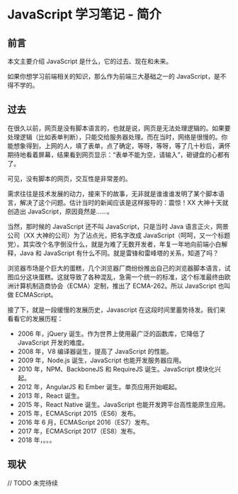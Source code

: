 # JavaScript 学习笔记 - 简介

## 前言

本文主要介绍 JavaScript 是什么，它的过去、现在和未来。

如果你想学习前端相关的知识，那么作为前端三大基础之一的 JavaScript，是不得不学的。

## 过去

在很久以前，网页是没有脚本语言的，也就是说，网页是无法处理逻辑的。如果要处理逻辑（比如表单判断），只能交给服务器处理。而在当时，网络是很慢的。你能想象得到，上网的人，填了表单，点了确定，等呀，等呀，等了几十秒后，满怀期待地看着屏幕，结果看到网页显示：“表单不能为空，请输入”，砸键盘的心都有了。

可见，没有脚本的网页，交互性是非常差的。

需求往往是技术发展的动力，接来下的故事，无非就是谁谁谁发明了某个脚本语言，解决了这个问题。估计当时的新闻应该是这样报导的：震惊！XX 大神十天就创造出 JavaScript，原因竟然是……。

当然，那时候的 JavaScript 还不叫 JavaScript，只是当时 Java 语言正火，网景公司（XX 大神的公司）为了沾点光，把名字改成 JavaScript（呵呵，又一个标题党）。其实改个名字倒没什么，就是为难了无数开发者，年复一年地向前端小白解释，Java 和 JavaScript 有什么不同。就是雷锋和雷峰塔的关系，知道了吗？

浏览器市场是个巨大的蛋糕，几个浏览器厂商纷纷推出自己的浏览器脚本语言，试图瓜分这块蛋糕。这就导致了各种混乱，急需一个统一的标准，这个标准最终由欧洲计算机制造商协会（ECMA）定制，推出了 ECMA-262。所以 JavaScript 也叫做 ECMAScript。

接了下，就是一段缓慢的发展历史，Javascript 在这段时间里蓄势待发。我们来看看它的发展历程：

* 2006 年，jQuery 诞生。作为世界上使用最广泛的函数库，它降低了 JavaScript 开发的难度。
* 2008 年，V8 编译器诞生，提高了 JavaScript 的性能。
* 2009 年，Node.js 诞生，JavaScript 也能开发服务器应用。
* 2010 年，NPM、BackboneJS 和 RequireJS 诞生。JavaScript 模块化兴起。
* 2012 年，AngularJS 和 Ember 诞生。单页应用开始崛起。
* 2013 年，React 诞生。
* 2015 年，React Native 诞生。JavaScript 也能开发跨平台高性能原生应用。
* 2015 年，ECMAScript 2015（ES6）发布。
* 2016 年 6 月，ECMAScript 2016（ES7）发布。
* 2017 年，ECMAScript 2017（ES8）发布。
* 2018 年，。。。

## 现状

// TODO 未完待续